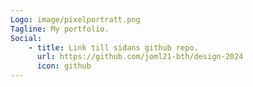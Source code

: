 ```yaml
---
Logo: image/pixelportratt.png
Tagline: My portfolio.
Social:
    - title: Link till sidans github repo.
      url: https://github.com/joml21-bth/design-2024
      icon: github
---
```


